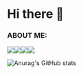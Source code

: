 # Hi there 👋

### ABOUT ME:
<div style="display: flex">
  <img src="https://img.shields.io/badge/PlayingGames-000000?style=for-the-badge&logo=counterstrike&logoColor=FFFFFF"/>
  <img src="https://img.shields.io/badge/ListeningMusic-FF0000?style=for-the-badge&logo=applemusic&logoColor=FFFFFF"/>
  <img src="https://img.shields.io/badge/Develop-FFCB36?style=for-the-badge&logo=devdotto&logoColor=FFFFFF"/>
  <img src="https://img.shields.io/badge/ewhdtls0@naver.com-005FF9?style=for-the-badge&logo=gmail&logoColor=EA4335"/>
</div>

![Anurag's GitHub stats](https://github-readme-stats.vercel.app/api?username=ewhdtls0&show_icons=true&theme=solarized-light)
<!--
**ewhdtls0/ewhdtls0** is a ✨ _special_ ✨ repository because its `README.md` (this file) appears on your GitHub profile.

Here are some ideas to get you started:

- 🔭 I’m currently working on ...
- 🌱 I’m currently learning ...
- 👯 I’m looking to collaborate on ...
- 🤔 I’m looking for help with ...
- 💬 Ask me about ...
- 📫 How to reach me: ...
- 😄 Pronouns: ...
- ⚡ Fun fact: ...
-->
